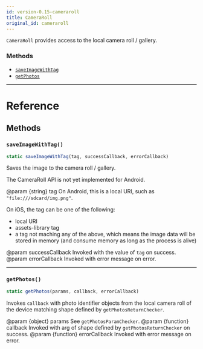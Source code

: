 ```yaml
---
id: version-0.15-cameraroll
title: CameraRoll
original_id: cameraroll
---
```


`CameraRoll` provides access to the local camera roll / gallery.


### Methods

- [`saveImageWithTag`](cameraroll.md#saveimagewithtag)
- [`getPhotos`](cameraroll.md#getphotos)




---

# Reference

## Methods

### `saveImageWithTag()`

```javascript
static saveImageWithTag(tag, successCallback, errorCallback)
```


Saves the image to the camera roll / gallery.

The CameraRoll API is not yet implemented for Android.

@param {string} tag On Android, this is a local URI, such
as `"file:///sdcard/img.png"`.

On iOS, the tag can be one of the following:

  - local URI
  - assets-library tag
  - a tag not maching any of the above, which means the image data will
be stored in memory (and consume memory as long as the process is alive)

@param successCallback Invoked with the value of `tag` on success.
@param errorCallback Invoked with error message on error.




---

### `getPhotos()`

```javascript
static getPhotos(params, callback, errorCallback)
```


 Invokes `callback` with photo identifier objects from the local camera
 roll of the device matching shape defined by `getPhotosReturnChecker`.

 @param {object} params See `getPhotosParamChecker`.
 @param {function} callback Invoked with arg of shape defined by
 `getPhotosReturnChecker` on success.
 @param {function} errorCallback Invoked with error message on error.




